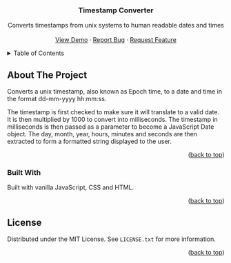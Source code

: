 

  <h3 align="center">Timestamp Converter</h3>

  <p align="center">
    Converts timestamps from unix systems to human readable dates and times
    <br />
    <br />
    <a href="https://paulrdev.github.io/timestampconverter/">View Demo</a>
    ·
    <a href="https://github.com/paulrdev/timestampconverter/issues">Report Bug</a>
    ·
    <a href="https://github.com/paulrdev/timestampconverter/issues">Request Feature</a>
  </p>
</div>



<!-- TABLE OF CONTENTS -->
<details>
  <summary>Table of Contents</summary>
  <ol>
    <li>
      <a href="#about-the-project">About The Project</a>
      <ul>
        <li><a href="#built-with">Built With</a></li>
      </ul>
    </li>
  </ol>
</details>



<!-- ABOUT THE PROJECT -->
## About The Project

Converts a unix timestamp, also known as Epoch time, to a date and time in the format dd-mm-yyyy hh:mm:ss.

The timestamp is first checked to make sure it will translate to a valid date. 
It is then multiplied by 1000 to convert into milliseconds.
The timestamp in milliseconds is then passed as a parameter to become a JavaScript Date object.
The day, month, year, hours, minutes and seconds are then extracted to form a formatted string displayed to the user.


<p align="right">(<a href="#top">back to top</a>)</p>



### Built With

Built with vanilla JavaScript, CSS and HTML.

<p align="right">(<a href="#top">back to top</a>)</p>



<!-- LICENSE -->
## License

Distributed under the MIT License. See `LICENSE.txt` for more information.

<p align="right">(<a href="#top">back to top</a>)</p>
